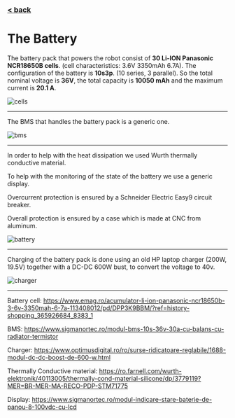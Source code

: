 ### [< back](../Technical.md)

# **The Battery**

The battery pack that powers the robot consist of **30 Li-ION Panasonic NCR18650B cells**. (cell characteristics: 3.6V 3350mAh 6.7A). The configuration of the battery is **10s3p**. (10 series, 3 parallel). So the total nominal voltage is **36V**, the total capacity is **10050 mAh** and the maximum current is **20.1 A**.

![cells](img/cells.jpg)

---

The BMS that handles the battery pack is a generic one.

![bms](img/bmsjpg.jpg)

---

In order to help with the heat dissipation we used Wurth thermally conductive material.

To help with the monitoring of the state of the battery we use a generic display.

Overcurrent protection is ensured by a Schneider Electric Easy9 circuit breaker.

Overall protection is ensured by a case which is made at CNC from aluminum. 

![battery](img/battery.jpg)

---

Charging of the battery pack is done using an old HP laptop charger (200W,  19.5V) together with a DC-DC 600W bust, to convert the voltage to 40v.

![charger](img/charger.png)

---

Battery cell: https://www.emag.ro/acumulator-li-ion-panasonic-ncr18650b-3-6v-3350mah-6-7a-113408012/pd/DPP3K9BBM/?ref=history-shopping_365926684_8383_1

BMS: https://www.sigmanortec.ro/modul-bms-10s-36v-30a-cu-balans-cu-radiator-termistor

Charger: https://www.optimusdigital.ro/ro/surse-ridicatoare-reglabile/1688-modul-dc-dc-boost-de-600-w.html

Thermally Conductive material: https://ro.farnell.com/wurth-elektronik/40113005/thermally-cond-material-silicone/dp/3779119?MER=BR-MER-MA-RECO-PDP-STM71775

Display: https://www.sigmanortec.ro/modul-indicare-stare-baterie-de-panou-8-100vdc-cu-lcd
